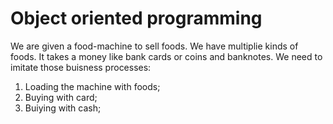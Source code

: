 # Object oriented programming

We are given a food-machine to sell foods. We have multiplie kinds of foods. It takes a money like bank cards or coins and banknotes. 
We need to imitate those buisness processes:
1. Loading the machine with foods;
2. Buying with card;
3. Buiying with cash;
